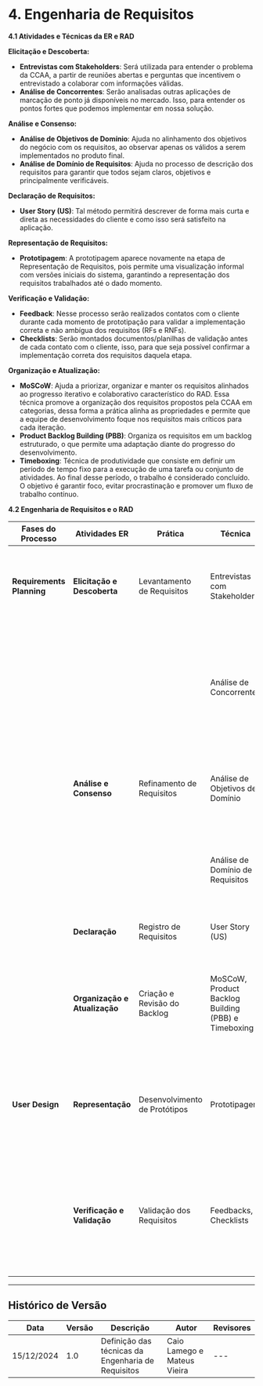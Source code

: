 # 4. Engenharia de Requisitos

**4.1 Atividades e Técnicas da ER e RAD**

**Elicitação e Descoberta:**

- **Entrevistas com Stakeholders**: Será utilizada para entender o problema da CCAA, a partir de reuniões abertas e perguntas que incentivem o entrevistado a colaborar com informações válidas.
- **Análise de Concorrentes**: Serão analisadas outras aplicações de marcação de ponto já disponíveis no mercado. Isso, para entender os pontos fortes que podemos implementar em nossa solução.

**Análise e Consenso:**

- **Análise de Objetivos de Domínio**: Ajuda no alinhamento dos objetivos do negócio com os requisitos, ao observar apenas os válidos a serem implementados no produto final.
- **Análise de Domínio de Requisitos**: Ajuda no processo de descrição dos requisitos para garantir que todos sejam claros, objetivos e principalmente verificáveis.

**Declaração de Requisitos:**

- **User Story (US)**: Tal método permitirá descrever de forma mais curta e direta as necessidades do cliente e como isso será satisfeito na aplicação.

**Representação de Requisitos:**

- **Prototipagem**: A prototipagem aparece novamente na etapa de Representação de Requisitos, pois permite uma visualização informal com versões iniciais do sistema, garantindo a representação dos requisitos trabalhados até o dado momento.

**Verificação e Validação:**

- **Feedback**: Nesse processo serão realizados contatos com o cliente durante cada momento de prototipação para validar a implementação correta e não ambígua dos requisitos (RFs e RNFs).
- **Checklists**: Serão montados documentos/planilhas de validação antes de cada contato com o cliente, isso, para que seja possível confirmar a implementação correta dos requisitos daquela etapa.

**Organização e Atualização:**

- **MoSCoW**: Ajuda a priorizar, organizar e manter os requisitos alinhados ao progresso iterativo e colaborativo característico do RAD. Essa técnica promove a organização dos requisitos propostos pela CCAA em categorias, dessa forma a prática alinha as propriedades e permite que a equipe de desenvolvimento foque nos requisitos mais críticos para cada iteração.
- **Product Backlog Building (PBB)**: Organiza os requisitos em um backlog estruturado, o que permite uma adaptação diante do progresso do desenvolvimento.
- **Timeboxing**: Técnica de produtividade que consiste em definir um período de tempo fixo para a execução de uma tarefa ou conjunto de atividades. Ao final desse período, o trabalho é considerado concluído. O objetivo é garantir foco, evitar procrastinação e promover um fluxo de trabalho contínuo. 

**4.2 Engenharia de Requisitos e o RAD**

| **Fases do Processo**           | **Atividades ER**       | **Prática**                 | **Técnica**                       | **Resultado Esperado**                                                                                       |
|---------------------------------|-------------------------|-----------------------------|-----------------------------------|--------------------------------------------------------------------------------------------------------------|
| **Requirements Planning**       | **Elicitação e Descoberta** | Levantamento de Requisitos  | Entrevistas com Stakeholders      | Entender necessidades, expectativas e preocupações. Levantamento de requisitos (funcionais e não funcionais) |
|                                 |                         | | Análise de Concorrentes   | Compreender serviços e estratégias adotadas por concorrentes a fim de encontrar diferenciação competitiva e entendimento das tendências do mercado |
| | **Análise e Consenso**        | Refinamento de Requisitos     | Análise de Objetivos de Domínio                     | Entender os requisitos realmente importantes para a composição do produto solução |
| |                               |                               | Análise de Domínio de Requisitos                    | Ter os requisitos refinados e especificados de forma clara para que seja possível verificá-los |
| | **Declaração**                | Registro de Requisitos        | User Story (US)                                     | Conseguir requisitos detalhados e claros |
| | **Organização e Atualização** | Criação e Revisão do Backlog  | MoSCoW, Product Backlog Building (PBB) e Timeboxing | Maior organização e priorização das tarefas, além de garantir as entregas corretas do projeto e revisão das pendências |
| **User Design** | **Representação** | Desenvolvimento de Protótipos | Prototipagem | Obter a tradução de requisitos abstratos em representações concretas, auxiliando na comunicação e refinamento do produto |
| | **Verificação e Validação** | Validação dos Requisitos  | Feedbacks, Checklists | Assegurar que todos os critérios técnicos e funcionais sejam cumpridos, isto é, os requisitos corretos implementados de maneira correta |

---

## Histórico de Versão

| Data       | Versão | Descrição                               | Autor                                   | Revisores |
| ---------- | ------ | --------------------------------------- | --------------------------------------- | ---------------------------|
| 15/12/2024 | 1.0    | Definição das técnicas da Engenharia de Requisitos | Caio Lamego e Mateus Vieira | --- |
